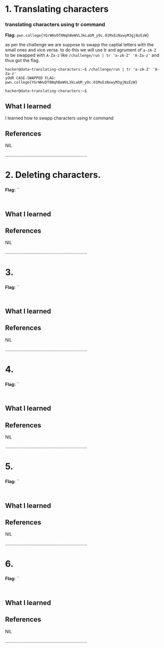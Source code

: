 # 1. Translating characters

### translating characters using tr command

**Flag:** `pwn.college{YGrWHvDT8NqhBeWVL3kLabM_y9c.01MxEzNxwyM3gjNzEzW}`

as per the challenge we are suppose to swapp the captial letters with the small ones and vice versa. to do this we will use tr and agrument of `a-zA-Z` to be swapped with `A-Za-z` like `/challenge/run | tr 'a-zA-Z' 'A-Za-z'` and thus got the flag.



```
hacker@data~translating-characters:~$ /challenge/run | tr 'a-zA-Z' 'A-Za-z'
yOUR CASE-SWAPPED FLAG:
pwn.college{YGrWHvDT8NqhBeWVL3kLabM_y9c.01MxEzNxwyM3gjNzEzW}

hacker@data~translating-characters:~$

```

## What I learned

I learned how to swapp characters using tr command


## References

NIL

..................................................................

# 2. Deleting characters.

### 

**Flag:** ``



```


```

## What I learned


## References

NIL

..................................................................

# 3. 

### 

**Flag:** ``



```


```

## What I learned


## References

NIL

..................................................................

# 4. 

### 

**Flag:** ``



```


```

## What I learned


## References

NIL

..................................................................

# 5. 

### 

**Flag:** ``



```


```

## What I learned


## References

NIL

..................................................................

# 6. 

### 

**Flag:** ``



```


```

## What I learned


## References

NIL

..................................................................
